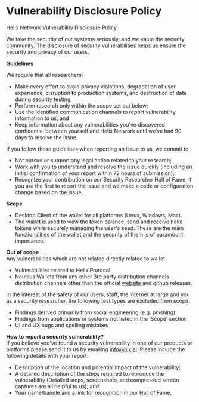 # Vulnerability Disclosure Policy

Helix Network Vulnerability Disclosure Policy 

We take the security of our systems seriously, and we value the security community. The disclosure of security vulnerabilities helps us ensure the security and privacy of our users.

**Guidelines**  

We require that all researchers:
* Make every effort to avoid privacy violations, degradation of user experience, disruption to production systems, and destruction of data during security testing;
* Perform research only within the scope set out below; 
* Use the identified communication channels to report vulnerability information to us; and
* Keep information about any vulnerabilities you’ve discovered confidential between yourself and Helix Network until we’ve had 90 days to resolve the issue.


If you follow these guidelines when reporting an issue to us, we commit to:
* Not pursue or support any legal action related to your research;
* Work with you to understand and resolve the issue quickly (including an initial confirmation of your report within 72 hours of submission); 
* Recognize your contribution on our Security Researcher Hall of Fame, if you are the first to report the issue and we make a code or configuration change based on the issue.


**Scope**  
 * Desktop Client of the wallet for all platforms (Linux, Windows, Mac). 
 * The wallet is used to view the token balance, send and receive helix tokens while securely managing the user's seed. These are the main functionalities of the wallet and the security of them is of paramount importance.
 

**Out of scope**  
Any vulnerabilities which are not related directly related to wallet
* Vulnerabilities related to Helix Protocol
* Nautilus Wallets from any other 3rd party distribution channels distribution channels other than the official [website](https://hlx.ai/wallet.html) and github releases.


In the interest of the safety of our users, staff, the Internet at large and you as a security researcher, the following test types are excluded from scope: 
* Findings derived primarily from social engineering (e.g. phishing)
* Findings from applications or systems not listed in the ‘Scope’ section
* UI and UX bugs and spelling mistakes


**How to report a security vulnerability?**  
If you believe you’ve found a security vulnerability in one of our products or platforms please send it to us by emailing info@hlx.ai. Please include the following details with your report:

* Description of the location and potential impact of the vulnerability;
* A detailed description of the steps required to reproduce the vulnerability (Detailed steps, screenshots, and compressed screen captures are all helpful to us); and
* Your name/handle and a link for recognition in our Hall of Fame.

